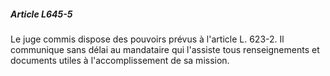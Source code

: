 ##### Article L645-5

Le juge commis dispose des pouvoirs prévus à l'article L. 623-2. Il communique sans délai au mandataire qui l'assiste tous renseignements et documents utiles à l'accomplissement de sa mission.


